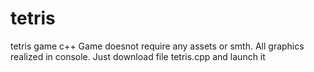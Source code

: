 # tetris
tetris game c++
Game doesnot require any assets or smth. All graphics realized in console.
Just download file tetris.cpp and launch it
